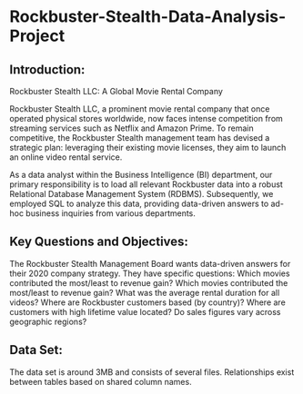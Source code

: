 # Rockbuster-Stealth-Data-Analysis-Project
## Introduction:
Rockbuster Stealth LLC: A Global Movie Rental Company

Rockbuster Stealth LLC, a prominent movie rental company that once operated physical stores worldwide, now faces intense competition from streaming services such as Netflix and Amazon Prime. To remain competitive, the Rockbuster Stealth management team has devised a strategic plan: leveraging their existing movie licenses, they aim to launch an online video rental service.

As a data analyst within the Business Intelligence (BI) department, our primary responsibility is to load all relevant Rockbuster data into a robust Relational Database Management System (RDBMS). Subsequently, we employed SQL to analyze this data, providing data-driven answers to ad-hoc business inquiries from various departments.

## Key Questions and Objectives: 

The Rockbuster Stealth Management Board wants data-driven answers for their 2020 company strategy.
They have specific questions:
Which movies contributed the most/least to revenue gain?
Which movies contributed the most/least to revenue gain?
What was the average rental duration for all videos?
Where are Rockbuster customers based (by country)?
Where are customers with high lifetime value located?
Do sales figures vary across geographic regions?

## Data Set:

The data set is around 3MB and consists of several files.
Relationships exist between tables based on shared column names.
